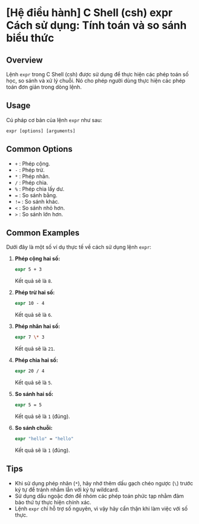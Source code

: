 # [Hệ điều hành] C Shell (csh) expr Cách sử dụng: Tính toán và so sánh biểu thức

## Overview
Lệnh `expr` trong C Shell (csh) được sử dụng để thực hiện các phép toán số học, so sánh và xử lý chuỗi. Nó cho phép người dùng thực hiện các phép toán đơn giản trong dòng lệnh.

## Usage
Cú pháp cơ bản của lệnh `expr` như sau:
```
expr [options] [arguments]
```

## Common Options
- `+` : Phép cộng.
- `-` : Phép trừ.
- `*` : Phép nhân.
- `/` : Phép chia.
- `%` : Phép chia lấy dư.
- `=` : So sánh bằng.
- `!=` : So sánh khác.
- `<` : So sánh nhỏ hơn.
- `>` : So sánh lớn hơn.

## Common Examples
Dưới đây là một số ví dụ thực tế về cách sử dụng lệnh `expr`:

1. **Phép cộng hai số:**
   ```csh
   expr 5 + 3
   ```
   Kết quả sẽ là `8`.

2. **Phép trừ hai số:**
   ```csh
   expr 10 - 4
   ```
   Kết quả sẽ là `6`.

3. **Phép nhân hai số:**
   ```csh
   expr 7 \* 3
   ```
   Kết quả sẽ là `21`.

4. **Phép chia hai số:**
   ```csh
   expr 20 / 4
   ```
   Kết quả sẽ là `5`.

5. **So sánh hai số:**
   ```csh
   expr 5 = 5
   ```
   Kết quả sẽ là `1` (đúng).

6. **So sánh chuỗi:**
   ```csh
   expr "hello" = "hello"
   ```
   Kết quả sẽ là `1` (đúng).

## Tips
- Khi sử dụng phép nhân (`*`), hãy nhớ thêm dấu gạch chéo ngược (`\`) trước ký tự để tránh nhầm lẫn với ký tự wildcard.
- Sử dụng dấu ngoặc đơn để nhóm các phép toán phức tạp nhằm đảm bảo thứ tự thực hiện chính xác.
- Lệnh `expr` chỉ hỗ trợ số nguyên, vì vậy hãy cẩn thận khi làm việc với số thực.